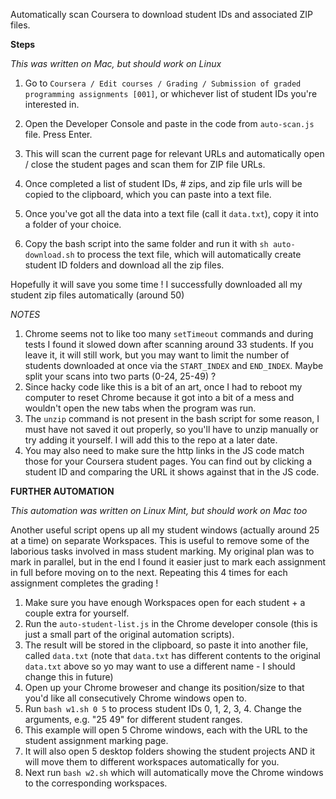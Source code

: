 Automatically scan Coursera to download student IDs and associated ZIP files.

**Steps**

*This was written on Mac, but should work on Linux*

1. Go to `Coursera / Edit courses / Grading / Submission of graded programming assignments [001]`, or whichever list of student IDs you're interested in.
2. Open the Developer Console and paste in the code from `auto-scan.js` file. Press Enter.
3. This will scan the current page for relevant URLs and automatically open / close the student pages and scan them for ZIP file URLs.
4. Once completed a list of student IDs, # zips, and zip file urls will be copied to the clipboard, which you can paste into a text file.

5. Once you've got all the data into a text file (call it `data.txt`), copy it into a folder of your choice.
6. Copy the bash script into the same folder and run it with `sh auto-download.sh` to process the text file, which will automatically create student ID folders and download all the zip files.

Hopefully it will save you some time ! I successfully downloaded all my student zip files automatically (around 50)

*NOTES*

1. Chrome seems not to like too many `setTimeout` commands and during tests I found it slowed down after scanning around 33 students. If you leave it, it will still work, but you may want to limit the number of students downloaded at once via the `START_INDEX` and `END_INDEX`. Maybe split your scans into two parts (0-24, 25-49) ?
2. Since hacky code like this is a bit of an art, once I had to reboot my computer to reset Chrome because it got into a bit of a mess and wouldn't open the new tabs when the program was run.
3. The `unzip` command is not present in the bash script for some reason, I must have not saved it out properly, so you'll have to unzip manually or try adding it yourself. I will add this to the repo at a later date.
4. You may also need to make sure the http links in the JS code match those for your Coursera student pages. You can find out by clicking a student ID and comparing the URL it shows against that in the JS code.

**FURTHER AUTOMATION**

*This automation was written on Linux Mint, but should work on Mac too*

Another useful script opens up all my student windows (actually around 25 at a time) on separate Workspaces. This is useful to remove some of the laborious tasks involved in mass student marking. My original plan was to mark in parallel, but in the end I found it easier just to mark each assignment in full before moving on to the next. Repeating this 4 times for each assignment completes the grading !

1. Make sure you have enough Workspaces open for each student + a couple extra for yourself.
2. Run the `auto-student-list.js` in the Chrome developer console (this is just a small part of the original automation scripts).
3. The result will be stored in the clipboard, so paste it into another file, called `data.txt` (note that `data.txt` has different contents to the original `data.txt` above so yo may want to use a different name - I should change this in future)
4. Open up your Chrome broweser and change its position/size to that you'd like all consecutively Chrome windows open to.
5. Run `bash w1.sh 0 5` to process student IDs 0, 1, 2, 3, 4. Change the arguments, e.g. "25 49" for different student ranges.
6. This example will open 5 Chrome windows, each with the URL to the student assignment marking page.
7. It will also open 5 desktop folders showing the student projects AND it will move them to different workspaces automatically for you.
8. Next run `bash w2.sh` which will automatically move the Chrome windows to the corresponding workspaces.
